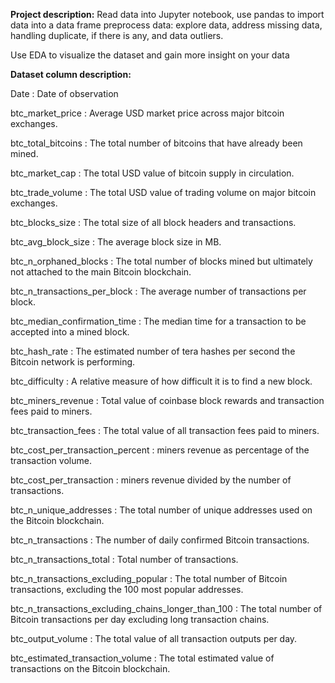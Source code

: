 **Project description:**
Read data into Jupyter notebook, use pandas to import data into a data frame preprocess data: explore data, address missing data, handling duplicate, if there is any, and data outliers. 

Use EDA to visualize the dataset and gain more insight on your data


**Dataset column description:**

Date : Date of observation

btc_market_price : Average USD market price across major bitcoin exchanges.

btc_total_bitcoins : The total number of bitcoins that have already been mined.

btc_market_cap : The total USD value of bitcoin supply in circulation.

btc_trade_volume : The total USD value of trading volume on major bitcoin exchanges.

btc_blocks_size : The total size of all block headers and transactions.

btc_avg_block_size : The average block size in MB.

btc_n_orphaned_blocks : The total number of blocks mined but ultimately not attached to the main Bitcoin blockchain.

btc_n_transactions_per_block : The average number of transactions per block.

btc_median_confirmation_time : The median time for a transaction to be accepted into a mined block.

btc_hash_rate : The estimated number of tera hashes per second the Bitcoin network is performing.

btc_difficulty : A relative measure of how difficult it is to find a new block.

btc_miners_revenue : Total value of coinbase block rewards and transaction fees paid to miners.

btc_transaction_fees : The total value of all transaction fees paid to miners.

btc_cost_per_transaction_percent : miners revenue as percentage of the transaction volume.

btc_cost_per_transaction : miners revenue divided by the number of transactions.

btc_n_unique_addresses : The total number of unique addresses used on the Bitcoin blockchain.

btc_n_transactions : The number of daily confirmed Bitcoin transactions.

btc_n_transactions_total : Total number of transactions.

btc_n_transactions_excluding_popular : The total number of Bitcoin transactions, excluding the 100 most popular addresses.

btc_n_transactions_excluding_chains_longer_than_100 : The total number of Bitcoin transactions per day excluding long transaction chains.

btc_output_volume : The total value of all transaction outputs per day.

btc_estimated_transaction_volume : The total estimated value of transactions on the Bitcoin blockchain.
